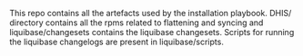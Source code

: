 This repo contains all the artefacts used by the installation playbook.
DHIS/ directory contains all the rpms related to flattening and syncing and liquibase/changesets contains the liquibase changesets.
Scripts for running the liquibase changelogs are present in liquibase/scripts.
